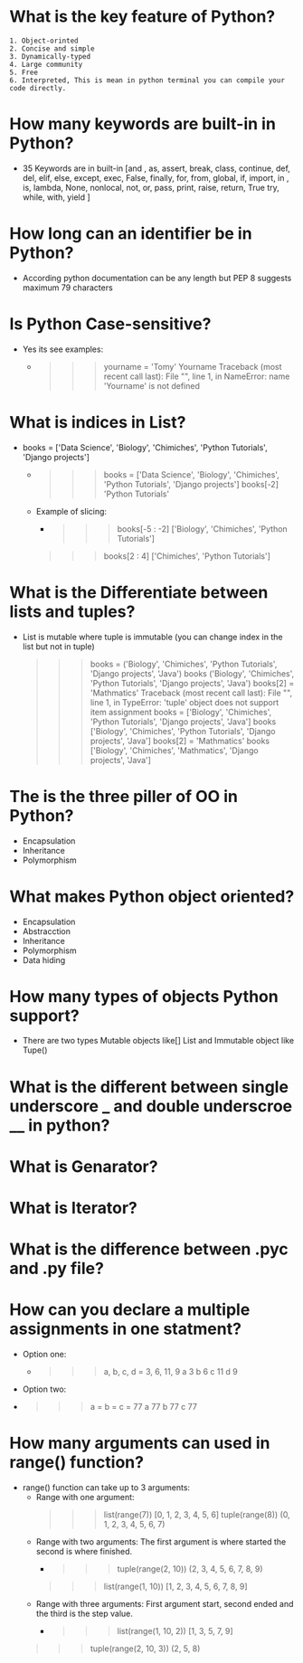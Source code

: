 # What is the key feature of Python?
    1. Object-orinted
    2. Concise and simple
    3. Dynamically-typed
    4. Large community
    5. Free
    6. Interpreted, This is mean in python terminal you can compile your code directly.

# How many keywords are built-in in Python?
- 35 Keywords are in built-in
    [and , as, assert, break, class, continue, def, del, elif, else, except, exec, False, finally, for,
     from, global, if, import, in , is, lambda, None, nonlocal, not, or, pass, print, raise, return, True
     try, while, with, yield ]

# How long can an identifier be in Python?
- According python documentation can be any length but PEP 8 suggests maximum 79 characters  

# Is Python Case-sensitive?
- Yes its see examples:
  - >>> yourname = 'Tomy'
    >>> Yourname 
    Traceback (most recent call last):
      File "<stdin>", line 1, in <module>
    NameError: name 'Yourname' is not defined    

# What is indices in List?
- books = ['Data Science', 'Biology', 'Chimiches', 'Python Tutorials', 'Django projects']
  - >>> books = ['Data Science', 'Biology', 'Chimiches', 'Python Tutorials', 'Django projects']
    >>> books[-2]
    'Python Tutorials'
  - Example of slicing:
    - >>> books[-5 : -2]
      ['Biology', 'Chimiches', 'Python Tutorials']
    >>> books[2 : 4]
      ['Chimiches', 'Python Tutorials']

# What is the Differentiate between lists and tuples?
- List is mutable where tuple is immutable (you can change index in the list but not in tuple)
  >>> books = ('Biology', 'Chimiches', 'Python Tutorials', 'Django projects', 'Java')
  >>> books
  ('Biology', 'Chimiches', 'Python Tutorials', 'Django projects', 'Java')
  >>> books[2] = 'Mathmatics' 
  Traceback (most recent call last):
  File "<stdin>", line 1, in <module>
  TypeError: 'tuple' object does not support item assignment
  >>> books = ['Biology', 'Chimiches', 'Python Tutorials', 'Django projects', 'Java']
  >>> books
  ['Biology', 'Chimiches', 'Python Tutorials', 'Django projects', 'Java']
  >>> books[2] = 'Mathmatics'
  >>> books
  ['Biology', 'Chimiches', 'Mathmatics', 'Django projects', 'Java']

# The is the three piller of OO in Python?
- Encapsulation
- Inheritance
- Polymorphism

# What makes Python object oriented?
- Encapsulation
- Abstracction
- Inheritance
- Polymorphism
- Data hiding

# How many types of objects Python support?
-    There are two types Mutable objects like[] List and Immutable object like Tupe()

# What is the different between single underscore _ and double underscroe __ in python?

# What is Genarator?

# What is Iterator?

# What is the difference between .pyc and .py file?

# How can you declare a multiple assignments in one statment?
- Option one:
  - >>> a, b, c, d = 3, 6, 11, 9
    >>> a
    3
    >>> b
    6
    >>> c
    11
    >>> d 
    9
- Option two:
- >>> a = b = c = 77
    >>> a
    77
    >>> b
    77
    >>> c
    77

# How many arguments can used in range() function?
- range() function can take up to 3 arguments:
  - Range with one argument:
    >>> list(range(7))
    [0, 1, 2, 3, 4, 5, 6]
    >>> tuple(range(8))
    (0, 1, 2, 3, 4, 5, 6, 7)
  - Range with two arguments: The first argument is where started the second is where finished.
    - >>> tuple(range(2, 10))
    (2, 3, 4, 5, 6, 7, 8, 9)
    >>> list(range(1, 10))
    [1, 2, 3, 4, 5, 6, 7, 8, 9]
  - Range with three arguments: First argument start, second ended and the third is the step value.
    - >>> list(range(1, 10, 2))
   [1, 3, 5, 7, 9]
   >>> tuple(range(2, 10, 3))
   (2, 5, 8)
#
#
#
#
#
#
#
#
#
#
#
#
#
#
#
#
#
#
#
#
#